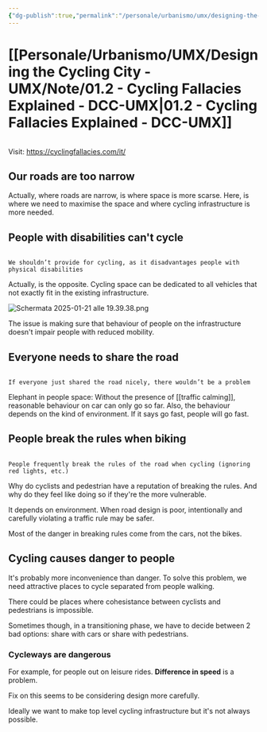 ```yaml
---
{"dg-publish":true,"permalink":"/personale/urbanismo/umx/designing-the-cycling-city-umx/note/01-2-cycling-fallacies-explained-dcc-umx/","tags":["UMX"]}
---
```


# [[Personale/Urbanismo/UMX/Designing the Cycling City - UMX/Note/01.2 - Cycling Fallacies Explained - DCC-UMX\|01.2 - Cycling Fallacies Explained - DCC-UMX]]

```table-of-contents
```
Visit: https://cyclingfallacies.com/it/

## Our roads are too narrow

Actually, where roads are narrow, is where space is more scarse. Here, is where we need to maximise the space and where cycling infrastructure is more needed.


## People with disabilities can't cycle

```ad-quote

We shouldn’t provide for cycling, as it disadvantages people with physical disabilities

```

Actually, is the opposite. Cycling space can be dedicated to all vehicles that not exactly fit in the existing infrastructure.

![Schermata 2025-01-21 alle 19.39.38.png](/img/user/Personale/Urbanismo/UMX/Designing%20the%20Cycling%20City%20-%20UMX/Note/Allegati/Schermata%202025-01-21%20alle%2019.39.38.png)

The issue is making sure that behaviour of people on the infrastructure doesn't impair people with reduced mobility.

## Everyone needs to share the road

```ad-quote

If everyone just shared the road nicely, there wouldn’t be a problem

```

Elephant in people space: Without the presence of [[traffic calming]], reasonable behaviour on car can only go so far. Also, the behaviour depends on the kind of environment. If it says go fast, people will go fast.

## People break the rules when biking

```ad-quote

People frequently break the rules of the road when cycling (ignoring red lights, etc.)

```

Why do cyclists and pedestrian have a reputation of breaking the rules. And why do they feel like doing so if they're the more vulnerable.

It depends on environment. When road design is poor, intentionally and carefully violating a traffic rule may be safer.

Most of the danger in breaking rules come from the cars, not the bikes. 

## Cycling causes danger to people

It's probably more inconvenience than danger. To solve this problem, we need attractive places to cycle separated from people walking.

There could be places where cohesistance between cyclists and pedestrians is impossible.

Sometimes though, in a transitioning phase, we have to decide between 2 bad options: share with cars or share with pedestrians.

### Cycleways are dangerous

For example, for people out on leisure rides. **Difference in speed** is a problem.

Fix on this seems to be considering design more carefully.

Ideally we want to make top level cycling infrastructure but it's not always possible.

